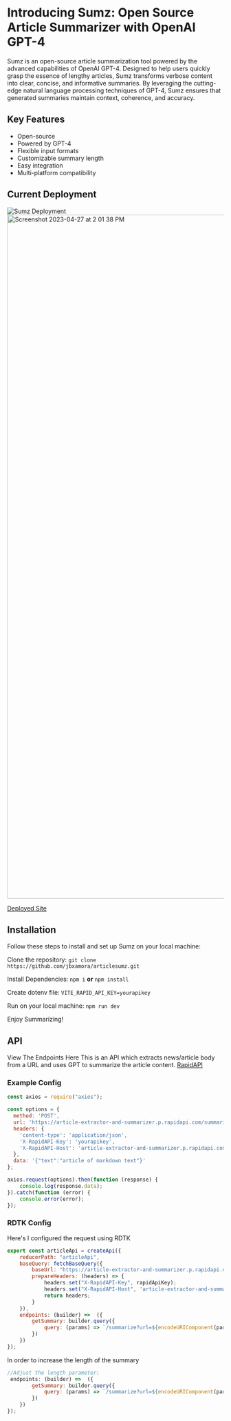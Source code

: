 # Introducing Sumz: Open Source Article Summarizer with OpenAI GPT-4

Sumz is an open-source article summarization tool powered by the advanced capabilities of OpenAI GPT-4. Designed to help users quickly grasp the essence of lengthy articles, Sumz transforms verbose content into clear, concise, and informative summaries. By leveraging the cutting-edge natural language processing techniques of GPT-4, Sumz ensures that generated summaries maintain context, coherence, and accuracy.

## Key Features

- Open-source
- Powered by GPT-4
- Flexible input formats
- Customizable summary length
- Easy integration
- Multi-platform compatibility

## Current Deployment

![Sumz Deployment]()
<img width="1586" alt="Screenshot 2023-04-27 at 2 01 38 PM" src="https://user-images.githubusercontent.com/113067058/234990467-a2b4e4df-99b1-47e8-bc67-1c0f4e1e92c5.png">

[Deployed Site](https://articlesumz.onrender.com/)

## Installation

Follow these steps to install and set up Sumz on your local machine:

Clone the repository:
`git clone https://github.com/jbxamora/articlesumz.git`

Install Dependencies:
`npm i` **or** `npm install`

Create dotenv file:
`VITE_RAPID_API_KEY=yourapikey`

Run on your local machine:
`npm run dev`

Enjoy Summarizing!

## API
View The Endpoints Here
This is an API which extracts news/article body from a URL and uses GPT to summarize the article content.
[RapidAPI](https://rapidapi.com/restyler/api/article-extractor-and-summarizer)
### Example Config
```js
const axios = require("axios");

const options = {
  method: 'POST',
  url: 'https://article-extractor-and-summarizer.p.rapidapi.com/summarize-text',
  headers: {
    'content-type': 'application/json',
    'X-RapidAPI-Key': 'yourapikey',
    'X-RapidAPI-Host': 'article-extractor-and-summarizer.p.rapidapi.com'
  },
  data: '{"text":"article of markdown text"}'
};

axios.request(options).then(function (response) {
	console.log(response.data);
}).catch(function (error) {
	console.error(error);
});
```

### RDTK Config
Here's I configured the request using RDTK
```js
export const articleApi = createApi({
    reducerPath: "articleApi",
    baseQuery: fetchBaseQuery({ 
        baseUrl: "https://article-extractor-and-summarizer.p.rapidapi.com/" ,
        prepareHeaders: (headers) => {
            headers.set("X-RapidAPI-Key", rapidApiKey);
            headers.set("X-RapidAPI-Host", 'article-extractor-and-summarizer.p.rapidapi.com');
            return headers;
        }
    }),
    endpoints: (builder) =>  ({
        getSummary: builder.query({
            query: (params) => `/summarize?url=${encodeURIComponent(params.articleUrl)}&length=3`
        })
    })
});
```
In order to increase the length of the summary
```js
//Adjust the length parameter:
 endpoints: (builder) =>  ({
        getSummary: builder.query({
            query: (params) => `/summarize?url=${encodeURIComponent(params.articleUrl)}&length=3` // Here
        })
    })
});
```
